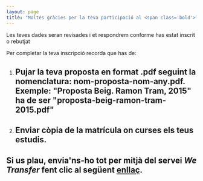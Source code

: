 ```yaml
---
layout: page
title: "Moltes gràcies per la teva participació al <span class='bold'>TRAM</span>disseny"
---
```


<p>Les teves dades seran revisades i et respondrem conforme has estat inscrit o rebutjat</p>
<p>Per completar la teva inscripció recorda que has de:</p>
<ol>
  <li><h2>Pujar la teva proposta en format .pdf seguint la nomenclatura: <strong>nom-proposta-nom-any.pdf</strong>. Exemple: "Proposta Beig. Ramon Tram, 2015" ha de ser <strong>"proposta-beig-ramon-tram-2015.pdf"</strong></h2></li>
  <li><h2>Enviar còpia de la matrícula on curses els teus estudis.</h2></li>
</ol>
<h2>Si us plau, envia'ns-ho tot per mitjà del servei <em>We Transfer</em>  <span class="label label-warning">fent clic al següent <a href="https://www.wetransfer.com/?to=info@tramdisseny.cat&msg=Us%20faig%20arribar%20proposta%20i%20c%C3%B2pia%20de%20la%20matr%C3%ADcula%20per%20al%20Concurs%20TRAMdisseny" title="Puja la teva proposta i la còpia de la matrícula">enllaç</a></span>.</h2>